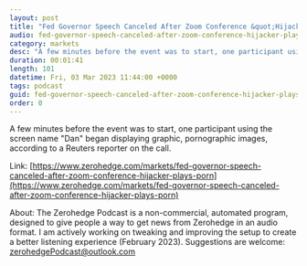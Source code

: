 ```yaml
---
layout: post
title: "Fed Governor Speech Canceled After Zoom Conference &quot;Hijacker&quot; Plays Porn"
audio: fed-governor-speech-canceled-after-zoom-conference-hijacker-plays-porn-0
category: markets
desc: "A few minutes before the event was to start, one participant using the screen name &quot;Dan&quot; began displaying graphic, pornographic images, according to a Reuters reporter on the call."
duration: 00:01:41
length: 101
datetime: Fri, 03 Mar 2023 11:44:00 +0000
tags: podcast
guid: fed-governor-speech-canceled-after-zoom-conference-hijacker-plays-porn-0
order: 0
---
```

A few minutes before the event was to start, one participant using the screen name &quot;Dan&quot; began displaying graphic, pornographic images, according to a Reuters reporter on the call.

Link: [https://www.zerohedge.com/markets/fed-governor-speech-canceled-after-zoom-conference-hijacker-plays-porn](https://www.zerohedge.com/markets/fed-governor-speech-canceled-after-zoom-conference-hijacker-plays-porn)

About: The Zerohedge Podcast is a non-commercial, automated program, designed to give people a way to get news from Zerohedge in an audio format.  I am actively working on tweaking and improving the setup to create a better listening experience (February 2023).  Suggestions are welcome: [zerohedgePodcast@outlook.com](mailto:zerohedgePodcast@outlook.com)